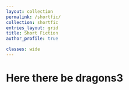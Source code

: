 ```yaml
---
layout: collection
permalink: /shortfic/
collection: shortfic
entries_layout: grid
title: Short Fiction
author_profile: true

classes: wide
---
```



# Here there be dragons3
